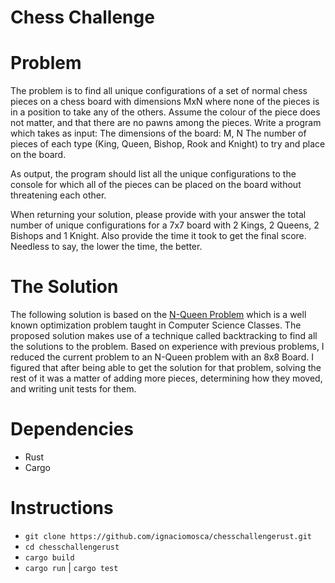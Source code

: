 # Chess Challenge

# Problem
The problem is to find all unique configurations of a set of normal chess pieces on a chess board with dimensions MxN where none of the pieces is in a position to take any of the others. Assume the colour of the piece does not matter, and that there are no pawns among the pieces.
Write a program which takes as input:
The dimensions of the board: M, N
The number of pieces of each type (King, Queen, Bishop, Rook and Knight) to try and place on the board.

As output, the program should list all the unique configurations to the console for which all of the pieces can be placed on the board without threatening each other.

When returning your solution, please provide with your answer the total number of unique configurations for a 7x7 board with 2 Kings, 2 Queens, 2 Bishops and 1 Knight. Also provide the time it took to get the final score. Needless to say, the lower the time, the better.

# The Solution

The following solution is based on the [N-Queen Problem](https://developers.google.com/optimization/cp/queens) which is a well known optimization problem taught in Computer Science Classes. The proposed solution makes use of a technique called backtracking to find all the solutions to the problem.
Based on experience with previous problems, I reduced the current problem to an N-Queen problem with an 8x8 Board. I figured that after being able to get the solution for that problem, solving the rest of it was a matter of adding more pieces, determining how they moved, and writing unit tests for them.

# Dependencies

* Rust
* Cargo

# Instructions

* `git clone https://github.com/ignaciomosca/chesschallengerust.git`
* `cd chesschallengerust`
* `cargo build`
* `cargo run` | `cargo test`